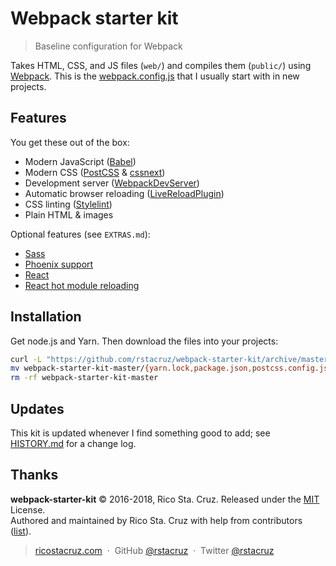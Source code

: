 # Webpack starter kit

> Baseline configuration for Webpack

Takes HTML, CSS, and JS files (`web/`) and compiles them (`public/`) using [Webpack]. This is the [webpack.config.js] that I usually start with in new projects.

[Webpack]: https://webpack.github.io/
[webpack.config.js]: webpack.config.js

## Features

You get these out of the box:

- Modern JavaScript ([Babel])
- Modern CSS ([PostCSS] & [cssnext])
- Development server ([WebpackDevServer])
- Automatic browser reloading ([LiveReloadPlugin])
- CSS linting ([Stylelint])
- Plain HTML & images

Optional features (see `EXTRAS.md`):

- [Sass](EXTRAS.md#sass)
- [Phoenix support](EXTRAS.md#phoenix)
- [React](EXTRAS.md#react)
- [React hot module reloading](EXTRAS.md)

[Babel]: http://babeljs.io/
[PostCSS]: http://postcss.org/
[cssnext]: http://cssnext.io/
[Stylelint]: http://stylelint.io/
[WebpackDevServer]: https://webpack.js.org/configuration/dev-server/
[LiveReloadPlugin]: https://www.npmjs.com/package/webpack-livereload-plugin

## Installation

Get node.js and Yarn. Then download the files into your projects:

```sh
curl -L "https://github.com/rstacruz/webpack-starter-kit/archive/master.tar.gz" | tar xz
mv webpack-starter-kit-master/{yarn.lock,package.json,postcss.config.js,webpack.config.js,.stylelintrc,web/assets,web/css,web/js,web/html} .
rm -rf webpack-starter-kit-master
```

## Updates

This kit is updated whenever I find something good to add; see [HISTORY.md](HISTORY.md) for a change log.

## Thanks

**webpack-starter-kit** © 2016-2018, Rico Sta. Cruz. Released under the [MIT] License.<br>
Authored and maintained by Rico Sta. Cruz with help from contributors ([list][contributors]).

> [ricostacruz.com](http://ricostacruz.com) &nbsp;&middot;&nbsp;
> GitHub [@rstacruz](https://github.com/rstacruz) &nbsp;&middot;&nbsp;
> Twitter [@rstacruz](https://twitter.com/rstacruz)

[MIT]: http://mit-license.org/
[contributors]: http://github.com/rstacruz/webpack-starter-kit/contributors
